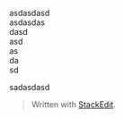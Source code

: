 <p>asdasdasd<br>
asdasdas<br>
dasd<br>
asd<br>
as<br>
da<br>
sd</p>
<p>sadasdasd</p>
<blockquote>
<p>Written with <a href="https://stackedit.io/">StackEdit</a>.</p>
</blockquote>

